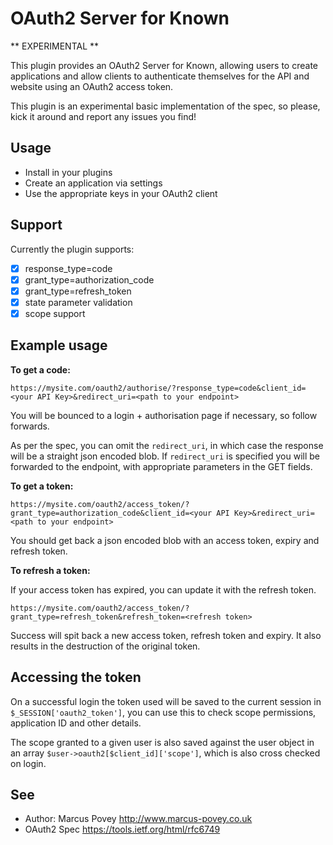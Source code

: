 OAuth2 Server for Known
=======================

** EXPERIMENTAL **

This plugin provides an OAuth2 Server for Known, allowing users to create applications 
and allow clients to authenticate themselves for the API and website using an OAuth2 access token.

This plugin is an experimental basic implementation of the spec, so please, kick it around and report 
any issues you find!

Usage
-----

* Install in your plugins
* Create an application via settings
* Use the appropriate keys in your OAuth2 client

Support
-------
Currently the plugin supports:

* [x] response_type=code
* [x] grant_type=authorization_code
* [x] grant_type=refresh_token
* [x] state parameter validation
* [x] scope support

Example usage
-------------

**To get a code:**

```https://mysite.com/oauth2/authorise/?response_type=code&client_id=<your API Key>&redirect_uri=<path to your endpoint>```

You will be bounced to a login + authorisation page if necessary, so follow forwards.

As per the spec, you can omit the ```redirect_uri```, in which case the response will be a straight json encoded blob. If ```redirect_uri``` is specified you will be
forwarded to the endpoint, with appropriate parameters in the GET fields.


**To get a token:**

```https://mysite.com/oauth2/access_token/?grant_type=authorization_code&client_id=<your API Key>&redirect_uri=<path to your endpoint>```

You should get back a json encoded blob with an access token, expiry and refresh token.


**To refresh a token:**

If your access token has expired, you can update it with the refresh token.

```https://mysite.com/oauth2/access_token/?grant_type=refresh_token&refresh_token=<refresh token>```

Success will spit back a new access token, refresh token and expiry. It also results in the destruction of the original token.


Accessing the token
-------------------

On a successful login the token used will be saved to the current session in ```$_SESSION['oauth2_token']```, you can use this to check scope permissions, application ID and other details.

The scope granted to a given user is also saved against the user object in an array ```$user->oauth2[$client_id]['scope']```, which is also cross checked on login.

See
---
 * Author: Marcus Povey <http://www.marcus-povey.co.uk> 
 * OAuth2 Spec <https://tools.ietf.org/html/rfc6749>
